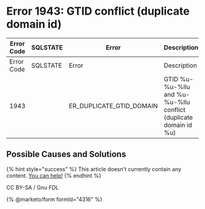 # Error 1943: GTID conflict (duplicate domain id)

| Error Code | SQLSTATE | Error                       | Description                                                      |
| ---------- | -------- | --------------------------- | ---------------------------------------------------------------- |
| Error Code | SQLSTATE | Error                       | Description                                                      |
| 1943       |          | ER\_DUPLICATE\_GTID\_DOMAIN | GTID %u-%u-%llu and %u-%u-%llu conflict (duplicate domain id %u) |

## Possible Causes and Solutions

{% hint style="success" %}
This article doesn't currently contain any content. [You can help!](../../../../../about/about-mariadb-documentation/contributing-documentation.md)
{% endhint %}

CC BY-SA / Gnu FDL

{% @marketo/form formId="4316" %}
